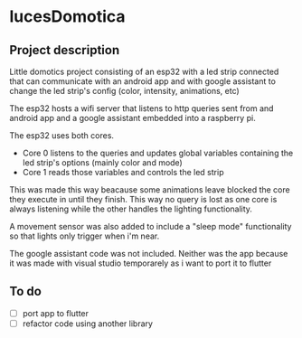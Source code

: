 # lucesDomotica

## Project description

Little domotics project consisting of an esp32 with a led strip connected that can communicate with an android app and with google assistant to change the led strip's config (color, intensity, animations, etc)

The esp32 hosts a wifi server that listens to http queries sent from and android app and a google assistant embedded into a raspberry pi.

The esp32 uses both cores. 
- Core 0 listens to the queries and updates global variables containing the led strip's options (mainly color and mode)
- Core 1 reads those variables and controls the led strip

This was made this way beacause some animations leave blocked the core they execute in until they finish.
This way no query is lost as one core is always listening while the other handles the lighting functionality.

A movement sensor was also added to include a "sleep mode" functionality so that lights only trigger when i'm near.

The google assistant code was not included. Neither was the app because it was made with visual studio temporarely as i want to port it to flutter

## To do
  - [ ] port app to flutter
  - [ ] refactor code using another library
